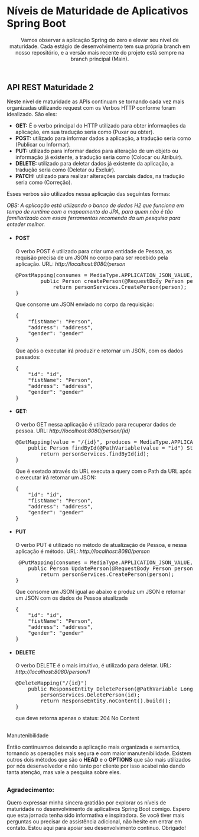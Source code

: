 <h1>Níveis de Maturidade de Aplicativos Spring Boot</h1>
<header>
  <p>Vamos observar a aplicação Spring do zero e elevar seu nível de maturidade. Cada estágio de desenvolvimento tem sua própria branch em nosso repositório, e a versão mais recente do projeto está sempre na branch principal (Main).</p>
</header>

<section>
  <div>
  <h2>API REST Maturidade 2</h2>
  <p>Neste nível de maturidade as APIs continuam se tornando cada vez mais organizadas utilizando request com os Verbos HTTP conforme foram idealizado. São eles:</p>
      <ul>
        <li><strong>GET:</strong> É o verbo principal do HTTP utilizado para obter informações da aplicação, em sua tradução seria como (Puxar ou obter).</li>
        <li><strong>POST:</strong> utilizado para informar dados a aplicação, a tradução seria como (Publicar ou Informar).</li>
        <li><strong>PUT:</strong> utilizado para informar dados para alteração de um objeto ou informação já existente, a tradução seria como (Colocar ou Atribuir).</li>
        <li><strong>DELETE:</strong> utilizado para deletar dados já existente da aplicação, a tradução seria como (Deletar ou Excluir).</li>
         <li><strong>PATCH:</strong> utilizado para realizar alterações parciais dados, na tradução seria como (Correção).</li>
      </ul>

  Esses verbos são utilizados nessa aplicação das seguintes formas:
  <p><i>OBS: A aplicação está utilizando o banco de dados H2 que funciona em tempo de runtime com o mapeamento da JPA, para quem não é tão familiarizado com essas ferramentas recomenda da um pesquisa para enteder melhor.</i></p>
  <ul>
      <li>
      <h4>POST</h4>
      <p>O verbo POST é utilizado para criar uma entidade de Pessoa, as requisão precisa de um JSON no corpo para ser recebido pela aplicação. URL: <i>http://localhost:8080/person</i></p>
      <pre>@PostMapping(consumes = MediaType.APPLICATION_JSON_VALUE,produces = MediaType.APPLICATION_JSON_VALUE)
        public Person createPerson(@RequestBody Person person){
            return personServices.CreatePerson(person);
}</pre>
    <p>Que consome um JSON enviado no corpo da requisição:</p>
     <pre>{   
    "fistName": "Person",
    "address": "address",
    "gender": "gender"
}</pre>
    </pre>
    <p>Que após o executar irá produzir e retornar um JSON, com os dados passados:</p>
    <pre>{   
    "id": "id",
    "fistName": "Person",
    "address": "address",
    "gender": "gender"
}</pre>
      </li>
    <li>
      <h4>GET:</h4>
      <p>O verbo GET nessa aplicação é utilizado para recuperar dados de pessoa. URL: <i>http://localhost:8080/person/{id}</i></p>
      <pre>@GetMapping(value = "/{id}", produces = MediaType.APPLICATION_JSON_VALUE)
    public Person findById(@PathVariable(value = "id") String id){
        return personServices.findById(id);
}</pre>
    <p>Que é exetado através da URL executa a query com o Path da URL após o executar irá retornar um JSON:</p>
    <pre>{   
    "id": "id",
    "fistName": "Person",
    "address": "address",
    "gender": "gender"
}</pre>
    </li>
    <li>
    <h4>PUT</h4>
    <p>O verbo PUT é utilizado no método de atualização de Pessoa,  e nessa aplicação é método. URL: <i>http://localhost:8080/person</i> </p>
    <pre> @PutMapping(consumes = MediaType.APPLICATION_JSON_VALUE,produces = MediaType.APPLICATION_JSON_VALUE)
    public Person UpdatePerson(@RequestBody Person person){
        return personServices.CreatePerson(person);
}</pre>
    <p>Que consome um JSON igual ao abaixo e produz um JSON e retornar um JSON com os dados de Pessoa atualizada</p>
     <pre>{   
    "id": "id",
    "fistName": "Person",
    "address": "address",
    "gender": "gender"
}</pre>
    </li>
    <li>
    <h4>DELETE</h4>
    <p>O verbo DELETE é o mais intuitivo, é utilizado para deletar. URL: <i>http://localhost:8080/person/1</i></p>
    <pre>@DeleteMapping("/{id}")
    public ResponseEntity<?> DeletePerson(@PathVariable Long id){
        personServices.DeletePerson(id);
        return ResponseEntity.noContent().build();
}</pre>
    <p> que deve retorna apenas o status: 204 No Content</p>
    </li>
  </ul>

  ##
Manutenibilidade  <p>Então continuamos deixando a aplicação mais organizada e semantica, tornando as operações mais segura e com maior manutenibilidade. Existem outros dois métodos que são o <strong>HEAD</strong> e o <strong>OPTIONS</strong> que são mais utilizados por nós desenvolvedor e não tanto por cliente por isso acabei não dando tanta atenção, mas vale a pesquisa sobre eles.</p>

##
<footer>
  <h3>Agradecimento:</h3>
  <p> Quero expressar minha sincera gratidão por explorar os níveis de maturidade no desenvolvimento de aplicativos Spring Boot comigo. Espero que esta jornada tenha sido informativa e inspiradora. Se você tiver mais perguntas ou precisar de assistência adicional, não hesite em entrar em contato. Estou aqui para apoiar seu desenvolvimento contínuo. Obrigado!</p>
</footer>
